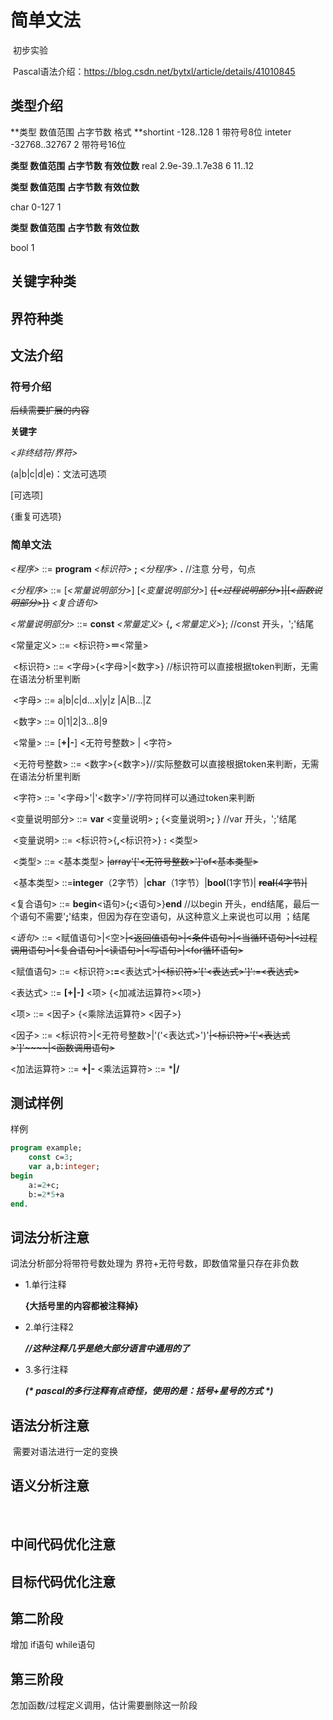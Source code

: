 # 简单文法

​	初步实验

​	Pascal语法介绍：https://blog.csdn.net/bytxl/article/details/41010845

## 类型介绍

**类型      数值范围           占字节数       格式
**shortint   -128..128            1       带符号8位
inteter    -32768..32767          2       带符号16位

**类型       数值范围       占字节数      有效位数**
real      2.9e-39..1.7e38      6        11..12

**类型       数值范围       占字节数      有效位数**

char			0-127					1

**类型       数值范围       占字节数      有效位数**

bool									1

## 关键字种类

## 界符种类

## 文法介绍

### 符号介绍

~~后续需要扩展的内容~~ 

**关键字**

*<非终结符/界符>*

(a|b|c|d|e)：文法可选项

[可选项]

{重复可选项}

### 简单文法

*<程序>*		::=    **program** *<标识符>* **;**  *<分程序>* **.**     //注意 分号，句点

*<分程序>*	::=    [*<常量说明部分>*] [*<变量说明部分>*]  ~~{[*<过程说明部分>*]|[*<函数说明部分>*]}~~  *<复合语句>*

*<常量说明部分>*	::=    **const** *<常量定义>* {**,** *<常量定义>*};			//const 开头，';'结尾

<常量定义>	::=    <标识符>**＝**<常量>

​	<标识符>	::=    <字母>{<字母>|<数字>}  //标识符可以直接根据token判断，无需在语法分析里判断

​	<字母>		::=    a|b|c|d…x|y|z |A|B…|Z

​	<数字>		::=    0|1|2|3…8|9

​	<常量>		::=    [**+|-**] <无符号整数> | <字符>  

​	<无符号整数>	::=    <数字>{<数字>}//实际整数可以直接根据token来判断，无需在语法分析里判断

​	<字符>		::=    '<字母>'|'<数字>'//字符同样可以通过token来判断

<变量说明部分>	::=    **var** <变量说明> **;** {<变量说明>**;** }			//var 开头，';'结尾

​	<变量说明>	::=    <标识符>{**,**<标识符>} **:** <类型>

​	<类型>		::=    <基本类型>   ~~|array'['<无符号整数>']'of<基本类型>~~

​	<基本类型> ::=**integer**（2字节）|**char**（1字节）|**bool**(1字节)| ~~**real**(4字节)|~~

<复合语句>	::=    **begin**<语句>{**;**<语句>}**end** 	//以begin 开头，end结尾，最后一个语句不需要'**;**'结束，但因为存在空语句，从这种意义上来说也可以用 ；结尾

<*语句*>	::=    <赋值语句>|<空>~~|<返回值语句>|<条件语句>|<当循环语句>|<过程调用语句>|<复合语句>|<读语句>|<写语句>|<for循环语句>~~

<赋值语句>	::=    <标识符>**:=**<表达式>~~|<标识符>'['<表达式>']':=<表达式>~~

<表达式>	::=    **[+|-]** <项> {<加减法运算符><项>}

<项> ::= <因子> {<乘除法运算符> <因子>}

<因子> ::= <标识符>|<无符号整数>|'('<表达式>')'~~|<标识符>'['<表达式>']'~~~~|<函数调用语句>~~

<加法运算符>	::=    **+|-**
<乘法运算符>	::=    ***|/**

## 测试样例

样例

```pascal
program example;
	const c=3;
    var a,b:integer;
begin
    a:=2+c; 
    b:=2*5+a
end.

```

## 词法分析注意

词法分析部分将带符号数处理为 界符+无符号数，即数值常量只存在非负数

- 1.单行注释

  **{大括号里的内容都被注释掉}**

- 2.单行注释2

  ***//这种注释几乎是绝大部分语言中通用的了***

- 3.多行注释

  ***(\* pascal的多行注释有点奇怪，使用的是：括号+星号的方式 \*)***  

## 语法分析注意

​	需要对语法进行一定的变换

## 语义分析注意

​	

## 中间代码优化注意



## 目标代码优化注意





## 第二阶段

增加 if语句 while语句

## 第三阶段

怎加函数/过程定义调用，估计需要删除这一阶段